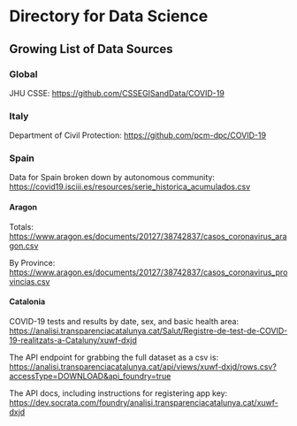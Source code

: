 # Directory for Data Science 


## Growing List of Data Sources

### Global

JHU CSSE:
https://github.com/CSSEGISandData/COVID-19


### Italy

Department of Civil Protection:
https://github.com/pcm-dpc/COVID-19

### Spain

Data for Spain broken down by autonomous community:
https://covid19.isciii.es/resources/serie_historica_acumulados.csv

#### Aragon

Totals:
https://www.aragon.es/documents/20127/38742837/casos_coronavirus_aragon.csv

By Province:
https://www.aragon.es/documents/20127/38742837/casos_coronavirus_provincias.csv

#### Catalonia

COVID-19 tests and results by date, sex, and basic health area:
https://analisi.transparenciacatalunya.cat/Salut/Registre-de-test-de-COVID-19-realitzats-a-Cataluny/xuwf-dxjd

The API endpoint for grabbing the full dataset as a csv is:
https://analisi.transparenciacatalunya.cat/api/views/xuwf-dxjd/rows.csv?accessType=DOWNLOAD&api_foundry=true

The API docs, including instructions for registering app key: https://dev.socrata.com/foundry/analisi.transparenciacatalunya.cat/xuwf-dxjd

